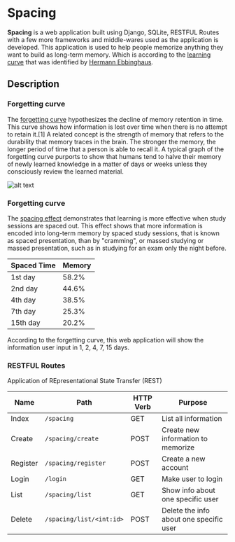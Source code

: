 # Spacing

**Spacing** is a web application built using Django, SQLite, RESTFUL Routes with a few more frameworks and middle-wares used as the application is developed. This application is used to help people memorize anything they want to build as long-term memory. Which is according to the [learning curve](https://en.wikipedia.org/wiki/Learning_curve) that was identified by [Hermann Ebbinghaus](https://en.wikipedia.org/wiki/Hermann_Ebbinghaus).

## Description

### Forgetting curve
The [forgetting curve](https://en.wikipedia.org/wiki/Forgetting_curve) hypothesizes the decline of memory retention in time. This curve shows how information is lost over time when there is no attempt to retain it.[1] A related concept is the strength of memory that refers to the durability that memory traces in the brain. The stronger the memory, the longer period of time that a person is able to recall it. A typical graph of the forgetting curve purports to show that humans tend to halve their memory of newly learned knowledge in a matter of days or weeks unless they consciously review the learned material.

![alt text](https://upload.wikimedia.org/wikipedia/commons/4/4e/ForgettingCurve.svg)

### Forgetting curve
The [spacing effect](https://en.wikipedia.org/wiki/Spacing_effect) demonstrates that learning is more effective when study sessions are spaced out. This effect shows that more information is encoded into long-term memory by spaced study sessions, that is known as spaced presentation, than by "cramming", or massed studying or massed presentation, such as in studying for an exam only the night before.

| Spaced Time |  Memory |
| ----------- | ------- |
|   1st day   |  58.2%  |
|   2nd day   |  44.6%  |
|   4th day   |  38.5%  |
|   7th day   |  25.3%  |
|   15th day  |  20.2%  |

According to the forgetting curve, this web application will show the information user input in 1, 2, 4, 7, 15 days.

### RESTFUL Routes

Application of REpresentational State Transfer (REST)

| Name    | Path                    | HTTP Verb | Purpose                                                 |
| ------- | ----------------------- | --------- | ------------------------------------------------------- |
| Index   | `/spacing`              | GET       | List all information                                    |
| Create  | `/spacing/create`       | POST      | Create new information to memorize                      |
| Register| `/spacing/register`     | POST      | Create a new account                                    |
| Login   | `/login`                | GET       | Make user to login                                      |
| List    | `/spacing/list`         | GET       | Show info about one specific user                       |
| Delete  | `/spacing/list/<int:id>`| POST      | Delete the info about one specific user                 |
